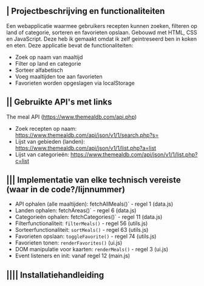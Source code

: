 | Projectbeschrijving en functionaliteiten
- 
Een webapplicatie waarmee gebruikers recepten kunnen zoeken, filteren op land of categorie, sorteren en favorieten opslaan. Gebouwd met HTML, CSS en JavaScript. Deze heb ik gemaakt omdat ik zelf geintreseerd ben in koken en eten. 
Deze applicatie bevat de functionaliteiten: 
  - Zoek op naam van maaltijd
  - Filter op land en categorie
  - Sorteer alfabetisch
  - Voeg maaltijden toe aan favorieten
  - Favorieten worden opgeslagen via localStorage

|| Gebruikte API's met links 
-
 The meal API (https://www.themealdb.com/api.php)
- Zoek recepten op naam: https://www.themealdb.com/api/json/v1/1/search.php?s=
- Lijst van gebieden (landen): https://www.themealdb.com/api/json/v1/1/list.php?a=list
- Lijst van categorieën: https://www.themealdb.com/api/json/v1/1/list.php?c=list

||| Implementatie van elke technisch vereiste (waar in de code?/lijnnummer)
-
- API ophalen (alle maaltijden): fetchAllMeals()` - regel 1 (data.js)
- Landen ophalen: fetchAreas()` - regel 6 (data.js)
- Categorieën ophalen: fetchCategories()` - regel 11 (data.js)
- Filterfunctionaliteit:  `filterMeals()` - regel 56  (utils.js)
- Sorteerfunctionaliteit: `sortMeals()` - regel 63 (utils.js)
- Favorieten opslaan: `toggleFavorite()` - regel 74 (utils.js)
- Favorieten tonen: `renderFavorites()` (ui.js)
- DOM manipulatie voor kaarten: `renderMeals()` - regel 3 (ui.js)
- Event listeners en init: vanaf regel 12 (main.js)

|||| Installatiehandleiding
- 
